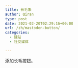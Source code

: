 ```yaml
---
title: 长毛象
author: Qiran
type: post
date: 2021-02-20T02:29:16+00:00
url: /zh/mastodon-button/
categories:
  - 建站
  - 社交媒体

---
```

添加长毛按钮。